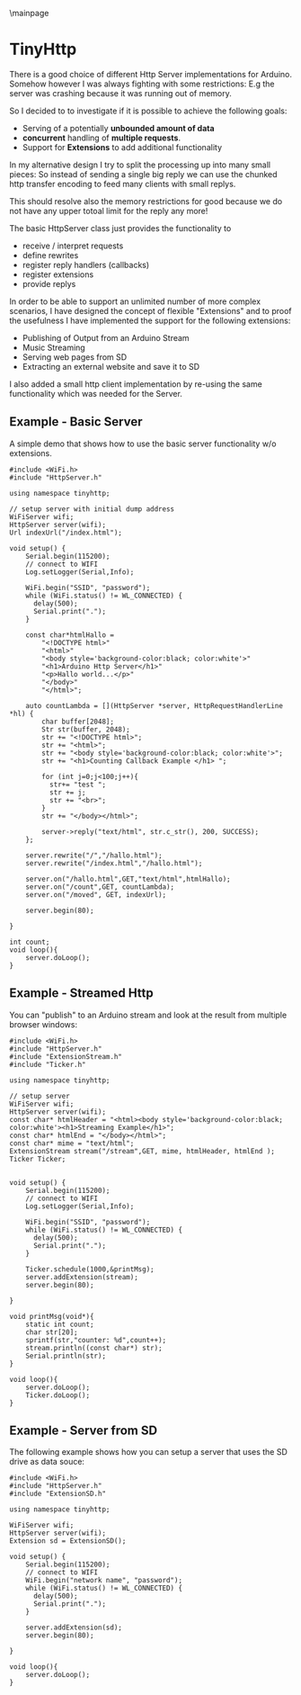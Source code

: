 \mainpage
# TinyHttp

There is a good choice of different Http Server implementations for Arduino. Somehow however I was always fighting with some restrictions: E.g the server was crashing because it was running out of memory.

So I decided to to investigate if it is possible to achieve the following goals:

- Serving of a potentially __unbounded amount of data__ 
- __concurrent__ handling of __multiple requests__.
- Support for __Extensions__ to add additional functionality

In my alternative design I try to split the processing up into many small pieces: So instead of sending a single big reply we can use the chunked http transfer encoding to feed many clients with small replys.  

This should resolve also the memory restrictions for good because we do not have any upper totoal limit for the reply any more! 

The basic HttpServer class just provides the functionality to

- receive / interpret requests
- define rewrites
- register reply handlers (callbacks)
- register extensions
- provide replys 

In order to be able to support an unlimited number of more complex scenarios, I have designed the concept of flexible "Extensions" and to proof the usefulness I have implemented the support for the following extensions:

- Publishing of Output from an Arduino Stream 
- Music Streaming
- Serving web pages from SD
- Extracting an external website and save it to SD

I also added a small http client implementation by re-using the same functionality which was needed for the Server.

## Example - Basic Server

A simple demo that shows how to use the basic server functionality w/o extensions.

```
#include <WiFi.h>
#include "HttpServer.h"

using namespace tinyhttp;

// setup server with initial dump address
WiFiServer wifi;
HttpServer server(wifi);
Url indexUrl("/index.html");

void setup() {
    Serial.begin(115200);
    // connect to WIFI
    Log.setLogger(Serial,Info);

    WiFi.begin("SSID", "password");
    while (WiFi.status() != WL_CONNECTED) {        
      delay(500);
      Serial.print(".");
    }

    const char*htmlHallo = 
        "<!DOCTYPE html>"
        "<html>"
        "<body style='background-color:black; color:white'>"
        "<h1>Arduino Http Server</h1>"
        "<p>Hallo world...</p>"
        "</body>"
        "</html>";

    auto countLambda = [](HttpServer *server, HttpRequestHandlerLine *hl) { 
        char buffer[2048];
        Str str(buffer, 2048);
        str += "<!DOCTYPE html>";
        str += "<html>";
        str += "<body style='background-color:black; color:white'>";
        str += "<h1>Counting Callback Example </h1> ";
        
        for (int j=0;j<100;j++){
          str+= "test ";
          str += j;
          str += "<br>";
        }
        str += "</body></html>";
        
        server->reply("text/html", str.c_str(), 200, SUCCESS);
    };

    server.rewrite("/","/hallo.html");
    server.rewrite("/index.html","/hallo.html");

    server.on("/hallo.html",GET,"text/html",htmlHallo);
    server.on("/count",GET, countLambda);
    server.on("/moved", GET, indexUrl);

    server.begin(80);
    
}

int count;
void loop(){
    server.doLoop();
}
```

## Example - Streamed Http 

You can "publish" to an Arduino stream and look at the result from multiple browser windows: 

```
#include <WiFi.h>
#include "HttpServer.h"
#include "ExtensionStream.h"
#include "Ticker.h"

using namespace tinyhttp;

// setup server 
WiFiServer wifi;
HttpServer server(wifi);
const char* htmlHeader = "<html><body style='background-color:black; color:white'><h1>Streaming Example</h1>";
const char* htmlEnd = "</body></html>";
const char* mime = "text/html";
ExtensionStream stream("/stream",GET, mime, htmlHeader, htmlEnd );
Ticker Ticker;


void setup() {
    Serial.begin(115200);
    // connect to WIFI
    Log.setLogger(Serial,Info);

    WiFi.begin("SSID", "password");
    while (WiFi.status() != WL_CONNECTED) {        
      delay(500);
      Serial.print(".");
    }

    Ticker.schedule(1000,&printMsg);
    server.addExtension(stream);
    server.begin(80);
    
}

void printMsg(void*){
    static int count;
    char str[20];
    sprintf(str,"counter: %d",count++);
    stream.println((const char*) str);
    Serial.println(str);
}

void loop(){
    server.doLoop();
    Ticker.doLoop();
}

```
## Example - Server from SD

The following  example shows how you can setup a server that uses the SD drive as data souce:

```
#include <WiFi.h>
#include "HttpServer.h"
#include "ExtensionSD.h"

using namespace tinyhttp;

WiFiServer wifi;
HttpServer server(wifi);
Extension sd = ExtensionSD();

void setup() {
    Serial.begin(115200);
    // connect to WIFI
    WiFi.begin("network name", "password");
    while (WiFi.status() != WL_CONNECTED) {        
      delay(500);
      Serial.print(".");
    }

    server.addExtension(sd);
    server.begin(80);
    
}

void loop(){
    server.doLoop();
}
```